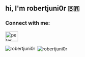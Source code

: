 ## hi, I'm robertjuni0r 🇧🇷 
<h3 align="left">Connect with me:</h3>
<p align="left">

<a href="https://www.linkedin.com/in/roberto-lucena-vieira-junior-71874323b" target="blank"><img align="center" src="https://raw.githubusercontent.com/rahuldkjain/github-profile-readme-generator/master/src/images/icons/Social/linked-in-alt.svg" alt="peter kimanzi" height="30" width="40" /></a>
</p>
<p><img align="left" src="https://github-readme-stats.vercel.app/api/top-langs?username=robertjuni0r&theme=tokyonight&show_icons=true&locale=en&layout=compact" alt="robertjuni0r" /></p>
<p>&nbsp;<img align="center" src="https://github-readme-stats.vercel.app/api?username=robertjuni0r&theme=tokyonight&show_icons=true&locale=en" alt="robertjuni0r" /></p>

